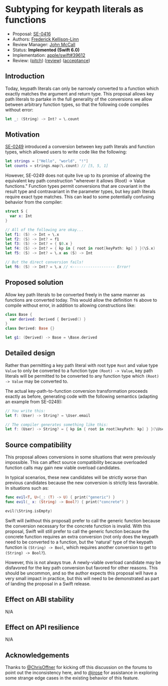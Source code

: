 # Subtyping for keypath literals as functions

* Proposal: [SE-0416](0416-keypath-function-subtyping.md)
* Authors: [Frederick Kellison-Linn](https://github.com/jumhyn)
* Review Manager: [John McCall](https://github.com/rjmccall)
* Status: **Implemented (Swift 6.0)**
* Implementation: [apple/swift#39612](https://github.com/apple/swift/pull/39612)
* Review: ([pitch](https://forums.swift.org/t/pitch-generalize-keypath-to-function-conversions/52681)) ([review](https://forums.swift.org/t/se-0416-subtyping-for-keypath-literals-as-functions/68984)) ([acceptance](https://forums.swift.org/t/accepted-se-0416-subtyping-for-keypath-literals-as-functions/69241))

## Introduction

Today, keypath literals can only be narrowly converted to a function which exactly matches the argument and return type. This proposal allows key path literals to partake in the full generality of the conversions we allow between arbitrary function types, so that the following code compiles without error:

```swift
let _: (String) -> Int? = \.count
```

## Motivation

[SE-0249](https://github.com/apple/swift-evolution/blob/main/proposals/0249-key-path-literal-function-expressions.md) introduced a conversion between key path literals and function types, which allowed users to write code like the following:

```swift
let strings = ["Hello", "world", "!"]
let counts = strings.map(\.count) // [5, 5, 1]
```

However, SE-0249 does not quite live up to its promise of allowing the equivalent key path construction "wherever it allows (Root) -> Value functions." Function types permit conversions that are covariant in the result type and contravariant in the parameter types, but key path literals require exact type matches. This can lead to some potentially confusing behavior from the compiler:

```swift
struct S {
  var x: Int
}

// All of the following are okay...
let f1: (S) -> Int = \.x
let f2: (S) -> Int? = f1
let f3: (S) -> Int? = { $0.x }
let f4: (S) -> Int? = { kp in { root in root[keyPath: kp] } }(\S.x)
let f5: (S) -> Int? = \.x as (S) -> Int

// But the direct conversion fails!
let f6: (S) -> Int? = \.x // <------------------- Error!
```

## Proposed solution

Allow key path literals to be converted freely in the same manner as functions are converted today. This would allow the definition `f6` above to compile without error, in addition to allowing constructions like:

```swift
class Base {
  var derived: Derived { Derived() }
}
class Derived: Base {}

let g1: (Derived) -> Base = \Base.derived
```

## Detailed design

Rather than permitting a key path literal with root type `Root` and value type `Value` to only be converted to a function type `(Root) -> Value`, key path literals will be permitted to be converted to any function type which `(Root) -> Value` may be converted to.

The actual key-path-to-function conversion transformation proceeds exactly as before, generating code with the following semantics (adapting an example from SE-0249):

```swift
// You write this:
let f: (User) -> String? = \User.email

// The compiler generates something like this:
let f: (User) -> String? = { kp in { root in root[keyPath: kp] } }(\User.email)
```

## Source compatibility

This proposal allows conversions in some situations that were previously impossible.  This can affect source compatibility because overloaded function calls may gain new viable overload candidates.

In typical scenarios, these new candidates will be strictly worse than previous candidates because the new conversion is strictly less favorable.  In situations such as:

```swift
func evil<T, U>(_: (T) -> U) { print("generic") }
func evil(_ x: (String) -> Bool?) { print("concrete") }

evil(\String.isEmpty)
```

Swift will (without this proposal) prefer to call the generic function because the conversion necessary for the concrete function is invalid.  With this proposal, Swift will still prefer to call the generic function because the concrete function requires an extra conversion (not only does the keypath need to be converted to a function, but the 'natural' type of the keypath function is `(String) -> Bool`, which requires another conversion to get to `(String) -> Bool?`).

However, this is not always true. A newly-viable overload candidate may be disfavored for the key path conversion but favored for other reasons. This should be uncommon, and so the author expects this proposal will have a very small impact in practice, but this will need to be demonstrated as part of landing the proposal in a Swift release.

## Effect on ABI stability

N/A

## Effect on API resilience

N/A

## Acknowledgements

Thanks to [@ChrisOffner](https://forums.swift.org/u/chrisoffner) for kicking off this discussion on the forums to point out the inconsistency here, and to [@jrose](https://forums.swift.org/u/jrose) for assistance in exploring some strange edge cases in the existing behavior of this feature.

